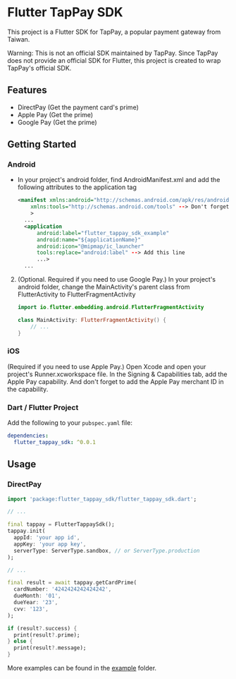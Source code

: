 # Flutter TapPay SDK

This project is a Flutter SDK for TapPay, a popular payment gateway from Taiwan.

Warning: This is not an official SDK maintained by TapPay. Since TapPay does not provide an official SDK for Flutter, this project is created to wrap TapPay's official SDK.

## Features

- DirectPay (Get the payment card's prime)
- Apple Pay (Get the prime)
- Google Pay (Get the prime)

## Getting Started

### Android

- In your project's android folder, find AndroidManifest.xml and add the following attributes to the application tag

  ```xml
  <manifest xmlns:android="http://schemas.android.com/apk/res/android"
      xmlns:tools="http://schemas.android.com/tools" --> Don't forget this line
      >
    ...
    <application
        android:label="flutter_tappay_sdk_example"
        android:name="${applicationName}"
        android:icon="@mipmap/ic_launcher"
        tools:replace="android:label" --> Add this line
        ...>
    ...
  ```

2. (Optional. Required if you need to use Google Pay.) In your project's android folder, change the MainActivity's parent class from FlutterActivity to FlutterFragmentActivity

   ```kotlin
   import io.flutter.embedding.android.FlutterFragmentActivity

   class MainActivity: FlutterFragmentActivity() {
       // ...
   }
   ```

### iOS

(Required if you need to use Apple Pay.) Open Xcode and open your project's Runner.xcworkspace file. In the Signing & Capabilities tab, add the Apple Pay capability. And don't forget to add the Apple Pay merchant ID in the capability.

### Dart / Flutter Project

Add the following to your `pubspec.yaml` file:

```yaml
dependencies:
  flutter_tappay_sdk: ^0.0.1
```

## Usage

### DirectPay

```dart
import 'package:flutter_tappay_sdk/flutter_tappay_sdk.dart';

// ...

final tappay = FlutterTappaySdk();
tappay.init(
  appId: 'your app id',
  appKey: 'your app key',
  serverType: ServerType.sandbox, // or ServerType.production
);

// ...

final result = await tappay.getCardPrime(
  cardNumber: '4242424242424242',
  dueMonth: '01',
  dueYear: '23',
  cvv: '123',
);

if (result?.success) {
  print(result?.prime);
} else {
  print(result?.message);
}
```

More examples can be found in the [example](example) folder.
